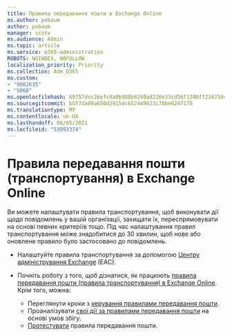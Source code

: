 ```yaml
---
title: Правила передавання пошти в Exchange Online
ms.author: pebaum
author: pebaum
manager: scotv
ms.audience: Admin
ms.topic: article
ms.service: o365-administration
ROBOTS: NOINDEX, NOFOLLOW
localization_priority: Priority
ms.collection: Adm_O365
ms.custom:
- "9002635"
- "5068"
ms.openlocfilehash: 69757dcc26efc0a0b988b8249ad226e33cd56f1346ff21871042ecbaee24550a
ms.sourcegitcommit: b5f7da89a650d2915dc652449623c78be6247175
ms.translationtype: MT
ms.contentlocale: uk-UA
ms.lasthandoff: 08/05/2021
ms.locfileid: "53993374"
---
```

# <a name="mail-flow-transport-rules-in-exchange-online"></a>Правила передавання пошти (транспортування) в Exchange Online

Ви можете налаштувати правила транспортування, щоб виконувати дії щодо повідомлень у вашій організації, захищати їх, переспрямовувати на основі певних критеріїв тощо. Під час налаштування правил транспортування може знадобитися до 30 хвилин, щоб нове або оновлене правило було застосовано до повідомлень.

- Налаштуйте правила транспортування за допомогою [Центру адміністрування Exchange](https://go.microsoft.com/fwlink/p/?linkid=834822) (EAC).

- Почніть роботу з того, щоб дізнатися, як працюють [правила передавання пошти (правила транспортування) в Exchange Online](https://docs.microsoft.com/exchange/security-and-compliance/mail-flow-rules/mail-flow-rules). Крім того, можна:

    - Переглянути кроки з [керування правилами передавання пошти](https://docs.microsoft.com/exchange/security-and-compliance/mail-flow-rules/manage-mail-flow-rules).
    - Проаналізувати [свої дії за правилами передавання пошти](https://docs.microsoft.com/exchange/security-and-compliance/mail-flow-rules/mail-flow-rule-actions) на основі умов збігу.
    - [Протестувати](https://docs.microsoft.com/exchange/security-and-compliance/mail-flow-rules/test-mail-flow-rules) правила передавання пошти.
